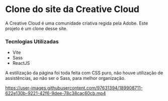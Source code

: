 # Clone do site da Creative Cloud

<p>A Creative Cloud é uma comunidade criativa regida pela Adobe. Este projeto é um clone desse site.</p>
<h3>Tecnlogias Utilizadas</h3>
<ul>
 <li>Vite
 <li>Sass
 <li>ReactJS
</ul> 
<p>A estilização da página foi toda feita com CSS puro, não houve utilização de assistências, ao não ser o Sass, para melhor organização.</p>

https://user-images.githubusercontent.com/97631394/189908711-622e130b-9221-42f6-9dee-78c38cac60cb.mp4

